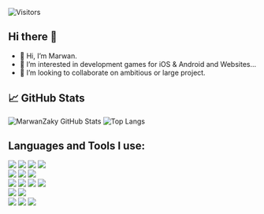 ![Visitors](https://visitor-badge.glitch.me/badge?page_id=marwanzaky)
## Hi there 👋
- 👋 Hi, I’m Marwan.
- 👀 I’m interested in development games for iOS & Android and Websites...
- 👯 I’m looking to collaborate on ambitious or large project.

## 📈 GitHub Stats
<!-- ![EnjiRouz GitHub Stats](https://github-readme-stats.vercel.app/api?username=marwanzaky&count_private=true&hide=contribs&show_icons=true&theme=radical) -->
![MarwanZaky GitHub Stats](https://github-readme-stats.vercel.app/api?username=marwanzaky&show_icons=true&theme=radical&count_private=true&hide_border=true&hide=contribs,issues)
![Top Langs](https://github-readme-stats.vercel.app/api/top-langs/?username=marwanzaky&layout=compact&theme=radical&hide_border=true&hide=shaderlab,hlsl)

## Languages and Tools I use:
<div>
  <img src="https://img.shields.io/badge/-Unity-2c3e50.svg?logo=unity&style=flat">
  <img src="https://img.shields.io/badge/-C%23-2c3e50.svg?logo=csharp&style=flat">
  <img src="https://img.shields.io/badge/-Blender-2c3e50.svg?logo=blender&style=flat">
  <img src="https://img.shields.io/badge/-Firebase-2c3e50.svg?logo=firebase&style=flat">
</div>

<div>
  <img src="https://img.shields.io/badge/-Node.js-2c3e50.svg?logo=node.js&style=flat">
  <img src="https://img.shields.io/badge/-Express.js-2c3e50.svg?logo=express&style=flat">
  <img src="https://img.shields.io/badge/-MongoDB-2c3e50.svg?logo=mongodb&style=flat">
</div>

<div>
  <img src="https://img.shields.io/badge/-HTML5-2c3e50.svg?logo=html5&style=flat">
  <img src="https://img.shields.io/badge/-CSS3-2c3e50.svg?logo=css3&style=flat">
  <img src="https://img.shields.io/badge/-Sass-2c3e50.svg?logo=sass&style=flat">
  <img src="https://img.shields.io/badge/-Tailwind CSS-2c3e50.svg?logo=tailwindcss&style=flat">
</div>

<div>
  <img src="https://img.shields.io/badge/-JavaScript-2c3e50.svg?logo=javascript&style=flat">
  <img src="https://img.shields.io/badge/-React.js-2c3e50.svg?logo=react&style=flat">
</div>

<div>
  <img src="https://img.shields.io/badge/-Git-2c3e50.svg?logo=git&style=flat">
  <img src="https://img.shields.io/badge/-Github-2c3e50.svg?logo=github&style=flat">
  <img src="https://img.shields.io/badge/-Visual Studio Code-2c3e50.svg?logo=visualstudiocode&style=flat">
</div>
